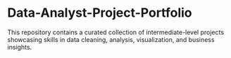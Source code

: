 # Data-Analyst-Project-Portfolio
This repository contains a curated collection of intermediate-level projects showcasing skills in data cleaning, analysis, visualization, and business insights.
